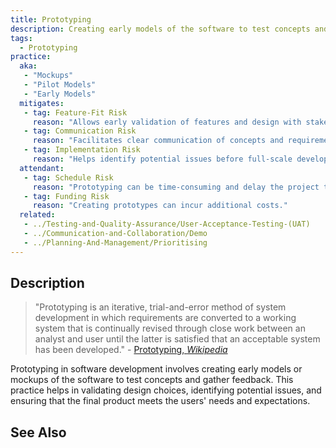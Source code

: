 ```yaml
---
title: Prototyping
description: Creating early models of the software to test concepts and ideas.
tags: 
  - Prototyping
practice:
  aka: 
   - "Mockups"
   - "Pilot Models"
   - "Early Models"
  mitigates:
   - tag: Feature-Fit Risk
     reason: "Allows early validation of features and design with stakeholders."
   - tag: Communication Risk
     reason: "Facilitates clear communication of concepts and requirements."
   - tag: Implementation Risk
     reason: "Helps identify potential issues before full-scale development."
  attendant:
   - tag: Schedule Risk
     reason: "Prototyping can be time-consuming and delay the project timeline."
   - tag: Funding Risk
     reason: "Creating prototypes can incur additional costs."
  related:
   - ../Testing-and-Quality-Assurance/User-Acceptance-Testing-(UAT)
   - ../Communication-and-Collaboration/Demo
   - ../Planning-And-Management/Prioritising
---
```


<PracticeIntro details={frontMatter} /> 

## Description

> "Prototyping is an iterative, trial-and-error method of system development in which requirements are converted to a working system that is continually revised through close work between an analyst and user until the latter is satisfied that an acceptable system has been developed." - [Prototyping, _Wikipedia_](https://en.wikipedia.org/wiki/Prototyping)

Prototyping in software development involves creating early models or mockups of the software to test concepts and gather feedback. This practice helps in validating design choices, identifying potential issues, and ensuring that the final product meets the users' needs and expectations.

## See Also

<TagList tag="Prototyping" />
